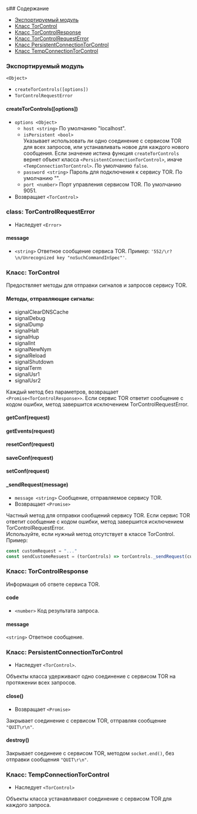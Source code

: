 ﻿s## Содержание

- [Экспортируемый модуль](#экспортируемый-модуль)
- [Класс TorControl](#torcontrol)
- [Класс TorControlResponse](#torcontrolresponse)
- [Класс TorControlRequestError](#torcontrolrequestexeption)
- [Класс PersistentConnectionTorControl](#persistentconnectiontorcontrol)
- [Класс TempConnectionTorControl](#tempconnectiontorcontrol)

### Экспортируемый модуль

`<Object>`
- `createTorControls([options])`
- `TorControlRequestError`

#### createTorControls([options])

- `options <Object>`
    - `host <string>` По умолчанию "localhost".
    - `isPersistent <bool>`  
Указывает использовать ли одно соединение с сервисом TOR для всех запросов, или устанавливать новое для каждого нового сообщения.
Если значение истина функция `createTorControls` вернет объект класса `<PersistentConnectionTorControl>`, иначе
`<TempConnectionTorControl>`. По умолчанию `false`.
    - `password <string>` Пароль для подключения к сервису TOR. По умолчанию "".
    - `port <number>` Порт управления сервисом TOR. По умолчанию 9051.
- Возвращает `<TorControl>`

### class: TorControlRequestError

- Наследует `<Error>`

#### message

- `<string>` Ответное сообщение сервиса TOR. Пример: `'552/\r?\n/Unrecognized key "noSuchCommandInSpec"'`.

### Класс: TorControl

Предоствляет методы для отправки сигналов и запросов сервису TOR.

#### Методы, отправляющие сигналы:

- signalClearDNSCache
- signalDebug
- signalDump
- signalHalt
- signalHup
- signalInt
- signalNewNym
- signalReload
- signalShutdown
- signalTerm
- signalUsr1
- signalUsr2

Каждый метод без параметров, возвращает `<Promise<TorControlResponse>>`.
Если сервис TOR ответит сообщение с кодом ошибки, метод завершится исключением TorControlRequestError.

#### getConf(request)

#### getEvents(request)

#### resetConf(request)

#### saveConf(request)

#### setConf(request)

#### _sendRequest(message)

- `message <string>` Сообщение, отправляемое сервису TOR.
- Возвращает `<Promise>`

Частный метод для отправки сообщений сервису TOR. Если сервис TOR ответит сообщение с кодом ошибки, метод завершится исключением TorControlRequestError.  
Используйте, если нужный метод отсутствует в классе TorControl.  
Пример:

```js
const customRequest = "..."
const sendCustomeResuest = (torControls) => torControls._sendRequest(customRequest)
```

### Класс: TorControlResponse

Информация об ответе сервиса TOR.

#### code

- `<number>` Код результата запроса.

####  message

`<string>` Ответное сообщение.

### Класс: PersistentConnectionTorControl

- Наследует `<TorControl>`.

Объекты класса удерживают одно соединение с сервисом TOR на протяжении всех запросов.

#### close()

- Возвращает `<Promise>`

Закрывает соединение с сервисом TOR, отправляя сообщение `"QUIT\r\n"`.

#### destroy()

Закрывает соединеие с сервисом TOR, методом `socket.end()`, без отправки сообщения `"QUIT\r\n"`.

### Класс: TempConnectionTorControl

- Наследует `<TorControl>`

Объекты класса устанавливают соединение с сервисом TOR для каждого запроса.
